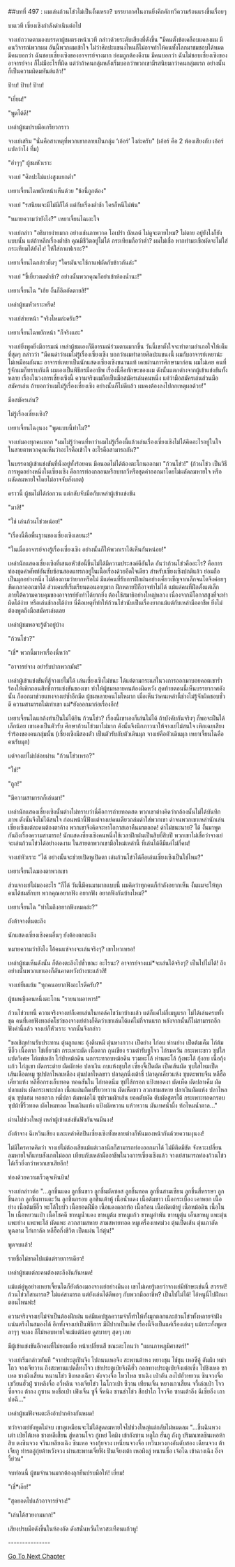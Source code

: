 ##บทที่ 497 : ผมเล่นก้วนโข่วไม่เป็นงั้นเหรอ?
บรรยากาศในงานยิ่งคึกคักทวีความร้อนแรงขึ้นเรื่อยๆ

บนเวที เซี่ยงเซิงกำลังดำเนินต่อไป

จางเย่กวาดตามองบรรดาผู้ชมตรงหน้าเวที กล่าวด้วยระดับเสียงที่ดังขึ้น "มีคนตั้งข้อเคลือบแคลงผม มีคนวิจารณ์พวกผม อันนี้พวกผมเข้าใจ ไม่ว่าศิลปะแขนงไหนก็ไม่อาจทำให้คนทั้งโลกมาชมชอบได้หมด มีคนบอกว่า ฉันชอบเซี่ยงเซิงของอาจารย์จางมาก ย่อมถูกต้องดีงาม มีคนบอกว่า ฉันไม่ชอบเซี่ยงเซิงของอาจารย์จาง ก็ไม่มีอะไรที่ผิด แต่ว่าถ้าคนกลุ่มหลังเริ่มบอกว่าพวกเขามีรสนิยมกว่าคนกลุ่มแรก อย่างนั้นก็เป็นความผิดมหันต์แล้ว!"

ป้าบ! ป้าบ! ป้าบ!

"เยี่ยม!"

"พูดได้ดี!"

เหล่าผู้ชมปรบมือเกรียวกราว

จางเย่เสริม "นั่นคือสาเหตุที่พวกเขากลายเป็นกลุ่ม ‘เอ้อร์’ ไงล่ะครับ"
(เอ้อร์ คือ 2 พ้องเสียงกับ เอ้อร์ แปลว่าโง่ ทึ่ม)

"ฮ่าๆๆ" ผู้ชมหัวเราะ

จางเย่ "ศิลปะไม่แบ่งสูงแยกต่ำ"

เหยาเจี้ยนไฉพยักหน้าเห็นด้วย "ข้อนี้ถูกต้อง"

จางเย่ "รสนิยมจะมีไม่มีก็ได้ แต่กับเรื่องต่ำช้า ใครก็หนีไม่พ้น"

"หมายความว่ายังไง?" เหยาเจี้ยนไฉเอะใจ

จางเย่กล่าว "อธิบายง่ายมาก อย่างเช่นภาพวาด โอเปร่า บัลเลต์ ไม่ดูจะตายไหม? ไม่ตาย อยู่ยังไงก็ยังแบบนั้น แต่ถ้าหลีกเรื่องต่ำช้า คุณมีชีวิตอยู่ไม่ได้ กระเทียมถือว่าต่ำ? ผมไม่เชื่อ หากทำมะเขือผัดจะไม่ใส่กระเทียมได้ยังไง! ให้ใส่กาแฟเรอะ?"

เหยาเจี้ยนไฉกล่าวยิ้มๆ "ใครมันจะใช้กาแฟผัดกับข้าวกันล่ะ"

จางเย่ "ขี้เยี่ยวตดต่ำช้า? อย่างนั้นพวกคุณก็อย่าเข้าห้องน้ำนะ!"

เหยาเจี้ยนไฉ "เฮ้ย งั้นก็อึดอัดตายสิ!"

เหล่าผู้ชมหัวเราะพรืด!

จางเย่ส่ายหน้า "จริงไหมล่ะครับ?"

เหยาเจี้ยนไฉพยักหน้า "ก็จริงแฮะ"

จางเย่ยิ่งพูดยิ่งมีอารมณ์ เหล่าผู้ชมเองก็มีอารมณ์ร่วมตามมากขึ้น วันนี้เขาตั้งใจจะทำตามอำเภอใจให้เต็มที่สุดๆ กล่าวว่า "มีคนด่าว่าผมไม่รู้เรื่องเซี่ยงเซิง บอกว่าผมทำลายศิลปะแขนงนี้ ผมกับอาจารย์เหยาน่ะไม่เหมือนกันนะ อาจารย์เหยาเป็นนักแสดงเซี่ยงเซิงขนานแท้ เคยผ่านการศึกษามาก่อน ผมไม่เคย คนที่รู้จักผมก็ทราบกันดี ผมเองเป็นพิธีกรมืออาชีพ เรื่องนี้คือทักษะของผม ดังนั้นแตกต่างจากผู้เข้าแข่งขันทั้งหลาย เรื่องในวงการเซี่ยงเซิงนี้ ความจริงผมถือเป็นมือสมัครเล่นคนหนึ่ง แต่ว่ามือสมัครเล่นส่วนมือสมัครเล่น ถ้าบอกว่าผมไม่รู้เรื่องเซี่ยงเซิง อย่างนั้นก็ไม่ดีแล้ว ผมคงต้องลงไปถกเหตุผลด้วย!"

มือสมัครเล่น?

ไม่รู้เรื่องเซี่ยงเซิง?

เหยาเจี้ยนไฉงุนงง "พูดแบบนี้ทำไม?"

จางเย่มองทุกคนบอก "ผมไม่รู้ว่าคนที่หาว่าผมไม่รู้เรื่องนี้แล้วเล่นเรื่องเซี่ยงเซิงไม่ได้คิดอะไรอยู่ในใจ ในสายตาพวกคุณเห็นว่าอะไรคือเข้าใจ อะไรคือสามารถกัน?"

ในบรรดาผู้เข้าแข่งขันที่นั่งอยู่ทั้งร้อยคน มีคนอดไม่ได้ต้องตะโกนออกมา "ก้วนโข่ว!"
(ก้วนโข่ว เป็นวิธีการพูดอย่างหนึ่งในเซี่ยงเซิง คือการท่องกลอนหรือบทกวีหรือชุดคำออกมาโดยไม่ผลัดลมหายใจ หรือผลัดลมหายใจโดยไม่อาจจับสังเกต)

คราวนี้ ผู้ชมไม่ได้ก่อกวน แต่กลับจับมือกับเหล่าผู้เข้าแข่งขัน

"มาสิ!"

"ใช่ เล่นก้วนโข่วหน่อย!"

"เรื่องนี้คือพื้นฐานของเซี่ยงเซิงเลยนะ!"

"ในเมื่ออาจารย์จางรู้เรื่องเซี่ยงเซิง อย่างนั้นก็ให้พวกเราได้เห็นกันหน่อย!"

เหล่านักแสดงเซี่ยงเซิงที่เสนอหัวข้อนี้ขึ้นไม่ได้มีความประสงค์ดีอันใด อันว่าก้วนโข่วคืออะไร? คือการท่องชุดคำศัพท์อันซับซ้อนสอดแทรกอยู่ในเนื้อเรื่องด้วยอึดใจเดียว สำหรับเซี่ยงเซิงปกติแล้ว ย่อมถือเป็นมุกอย่างหนึ่ง ไม่ต้องถามว่ายากหรือไม่ มีแต่คนที่รับการฝึกฝนอย่างเคี่ยวเข็ญจากเล็กจนโตจึงค่อยๆ ขัดเกลาออกมาได้ ส่วนคนที่เริ่มเรียนตอนอายุมาก ฝึกหลายปีก็อาจทำไม่ได้ แม้แต่คนที่ฝึกตั้งแต่เล็กภายใต้ความควบคุมของอาจารย์ยังทำได้ยากยิ่ง ต้องใช้สมาธิอย่างใหญ่หลวง เนื่องจากมีโอกาสสูงที่จะทำผิดได้ง่าย หรือเล่นช้าลงได้ง่าย นี่คือเหตุที่ทำให้ก้วนโข่วนับเป็นเรื่องยากแม้แต่กับเหล่ามืออาชีพ ยิ่งไม่ต้องพูดถึงมือสมัครเล่นเลย

เหล่าผู้ชมพอจะรู้ตัวอยู่บ้าง

"ก้วนโข่ว?"

"เชี่* พวกนี้มาหาเรื่องนี่หว่า"

"อาจารย์จาง อย่ารับปากพวกมัน!"

เหล่าผู้เข้าแข่งขันที่สู้จางเย่ไม่ได้ เล่นเซี่ยงเซิงไม่ชนะ ได้แต่ตามกระแสในวงการออกมาบอยคอตเขาร่ำร้องให้เพิกถอนสิทธิ์การแข่งขันของเขา ทำให้ผู้ชมหลายคนต้องผิดหวัง สุดท้ายตอนนี้เห็นบรรยากาศดังนั้น ก็ออกมาช่วยแทงจางเย่ซ้ำอีกมีด ผู้ชมหลายคนโมโหมาก เมื่อเห็นว่าคนเหล่านี้ช่างไม่รู้จักผิดชอบชั่วดี ความสามารถไม่เท่าเขา แม่*ยังออกมาก่อเรื่องอีก!

เหยาเจี้ยนไฉแกล้งทำเป็นไม่ได้ยิน ก้วนโข่ว? เรื่องนี้เขาเองก็เล่นไม่ได้ ถ้าบังคับกันจริงๆ ก็พอจะฝืนได้เล็กน้อย เขาเองเป็นตัวรับ ศึกษาก้วนโข่วมาไม่มาก ดังนั้นจึงนึกภาวนาให้จางเย่ไม่สนใจ เพิกเฉยเสียงร่ำร้องของคนกลุ่มนั้น
(เซี่ยงเซิงมีสองตัว เป็นตัวรับกับตัวเดินมุก จางเย่คือตัวเดินมุก เหยาเจี้ยนไฉคือคนรับมุก)

แต่จางเย่ไม่ปล่อยผ่าน "ก้วนโข่วเหรอ?"

"ใช่!"

"ถูก!"

"มีความสามารถก็เล่นมา!"

เหล่านักแสดงเซี่ยงเซิงนั้นต่างไม่ทราบว่านี่คือการถ่ายทอดสด พวกเขาต่างคิดว่ากล้องนั้นไม่ได้บันทึกภาพ ดังนั้นจึงไม่ได้สนใจ ก่อนหน้านี้ฟังแต่จางเย่คนเดียวถล่มด่าใส่พวกเขา ด่าจนพวกเขาเหล่านักเล่นเซี่ยงเซิงแต่ละคนต้องตาค้าง พวกเขาจึงคิดจะหาโอกาสเอาคืนมาตลอด! ด่าไม่ชนะนาย? ได้ งั้นมาพูดกันถึงเรื่องความสามารถ! นักแสดงซี่ยงเซิงคนหนึ่งใช้เวลาฝึกฝนเป็นสิบยี่สิบปี พวกเขาไม่เชื่อว่าจางเย่จะเล่นก้วนโข่วได้อย่างงดงาม ในสายตาพวกเขามือใหม่เหล่านี้ ที่เล่นได้ดีมีแค่ไม่กี่คน!

จางเย่หัวเราะ "ได้ อย่างนั้นจะช่วยเปิดหูเปิดตา เล่นก้วนโข่วได้คือเล่นเซี่ยงเซิงเป็นใช่ไหม?"

เหยาเจี้ยนไฉมองตาพวกเขา

ส่วนจางเย่ไม่มองอะไร "ก็ได้ วันนี้มีคนมามากแบบนี้ ผมคิดว่าทุกคนก็กำลังอยากเห็น งั้นผมจะให้ทุกคนได้ชมสักบท พวกคุณอยากฟัง อยากฟัง อยากฟังกันบ้างไหม?"

เหยาเจี้ยนไฉ "ทำไมถึงอยากฟังหมดล่ะ?"

ถังต้าจางตื่นตะลึง

นักแสดงเซี่ยงเซิงคนอื่นๆ ยังต้องตกตะลึง

หมายความว่ายังไง ไอ้คนแซ่จางจะเล่นจริงๆ? เขาไหวเหรอ!

เหล่าผู้ชมเห็นดังนั้น ก็ต้องตะลึงไปชั่วขณะ อะไรนะ? อาจารย์จางแม่*จะเล่นได้จริงๆ? เป็นไปไม่ได้! ถึงอย่างนั้นพวกเขาเองก็ดันคาดหวังบ้างซะแล้วสิ!

จางเย่ยิ้มแย้ม "ทุกคนอยากฟังอะไรดีครับ?"

ผู้ชมหญิงคนหนึ่งตะโกน "รายนามอาหาร!"

ก้วนโข่วบทนี้ ความจริงจางเย่ก็เคยเล่นในทอล์คโชว์มาบ้างแล้ว แต่ก็แค่ไม่กี่เมนูแรก ไม่ได้เล่นครบทั้งชุด คนที่เคยฟังทอล์คโชว์ของจางเย่ต่างก็คิดว่าเขาเล่นได้แค่ไม่กี่จานแรก หลังจากนั้นก็ไม่สามารถอีก ฟังคำนี้แล้ว จางเย่ก็หัวเราะ จากนั้นจึงกล่าว

"ขอเชิญท่านรับประทาน ตุ๋นลูกแพะ อุ้งตีนหมี ตุ๋นหางกวาง เป็ดย่าง ไก่อบ ห่านย่าง เป็ดต้มเค็ม ไก่ต้มซีอิ๊ว เนื้อตาก ไข่เยี่ยวม้า กระเพาะผัด เนื้อตาก กุนเชียง รวมตำรับซูโจว ไก่รมควัน กระเพาะขาว ซุปใสแปดวิเศษ ไก่แช่เหล้า ไก่ป่าหม้อดิน นกกระทาอบหม้อดิน รวมพะโล้ ห่านพะโล้ กุ้งพะโล้ กุ้งอบ เนื้อกุ้งแก้ว ไก่ภูเขา ผัดกระต่าย ผัดผักห่อ ปลาเงิน กบแห้งซุบใส เซี่ยงจี้เป็ดผัด เป็ดเส้นผัด ซุบใสไหมเป็ด เส้นเลือดหมู ซุปปลาไหลเหลือง ตุ๋นปลาไหลขาว ปลาดุกนึ่งเต้าซี่ ปลาดุกเคี่ยวแห้ง ซุบตะพาบจีน หลีฮื้อเคี่ยวแห้ง หลีฮี้อกรงเล็บทอด ทอดสันใน ไก่ทอดนิ่ม ซุปไส้กรอก แป้งทอดงา ผัดเห็ด ผัดปลาเค็ม ผัดปลาแผ่น ผัดกระเพาะปลา เนื้อแผ่นผัดเปรี้ยวหวาน ผัดเห็ดขาว ลวกสามสหาย ปลาเงินผัดแห้ง ปลาไหลตุ๋น ซุปแฮม หอยลวก หมี่ปลา ต้มหน่อไม้ ซุปรวมผักเส้น ยอดตับผัด ตับผัดสูตรใต้ กระเพาะทอดกรอบ ซุปผ้าขี้ริ้วทอด ผัดไหมทอด ไหมเงินแห้ง แป้งผัดหวาน แห้วหวาน มันเทศน้ำผึ้ง ท้อไหมน้ำตาล..."

ผ่านไปช่วงใหญ่ เหล่าผู้เข้าแข่งขันฟังกันจนมึนงง!

ถังต้าจาง ฉีเหวินเสียง และเหล่าศิลปินเซี่ยงเซิงทั้งหลายต่างก็หันมองหน้ากันด้วยความงุนงง!

ไม่มีใครคาดคิดว่า จางเย่ไม่ต้องเสียแม้แต่เวลานึกก็สามารถท่องออกมาได้ ไม่มีติดมีขัด จังหวะเปลี่ยนลมหายใจก็แทบสังเกตไม่ออก เทียบกับเหล่ามืออาชีพในวงการเซี่ยงเซิงแล้ว จางเย่สามารถท่องก้วนโข่วได้เร็วยิ่งกว่าพวกเขาเสียอีก!

ท่องด้วยความเร็วดุจเหินบิน!

จางเย่กล่าวต่อ "...ลูกชิ้นแดง ลูกชิ้นขาว ลูกชิ้นผัดซอส ลูกชิ้นทอด ลูกชิ้นสามเซียน ลูกชิ้นสี่หรรษา ลูกชิ้นลวก ลูกชิ้นทานตะวัน ลูกชิ้นกรอบ ลูกชิ้นเต้าหู้ เนื้อน้ำแดง เนื้อต้มขาว เนื้อกระเบื้อง เคาหยก เนื้อย่าง เนื้อต้มซีอิ๊ว พะโล้ใบบัว เนื้อยอดฝีมือ เนื้อแดงดอกท้อ เนื้อก้อน เนื้อผัดเต้ายู่ เนื้อหม้อดิน เนื้อในไห เนื้อหยวนเป่า เนื้อโชคดี ขาหมูน้ำแดง ขาหมูต้ม ขาหมูแก้ว ขาหมูอำพัน ขาหมูตุ๋น เอ็นขาหมู แพะตุ๋น แพะย่าง แพะพะโล้ ผัดแพะ ลวกสามสหาย สามสหายทอด หมูเครื่องเทศม่วง ตุ๋นเป็ดเส้น ตุ๋นเกาลัด หูฉลาม ไก่เกาลัด หลีฮื้อกึ่งชีวิต เป็ดแผ่น ไก่ตุ๋น!"

พูดจบแล้ว!

รายชื่อไม่ขาดไปแม้แต่รายการเดียว!

เหล่าผู้ชมแต่ละคนต้องตะลึงงันกันหมด!

แม้แต่คู่หูอย่างเหยาเจี้ยนไฉก็ยังต้องมองจางเย่อย่างมึนงง เขาไม่เคยรู้เลยว่าจางเย่มีทักษะเช่นนี้ สวรรค์! ก้วนโข่วก็สามารถ? ไม่แค่สามารถ แต่ยังเล่นได้ดีพอๆ กับพวกมืออาชีพ? เป็นไปไม่ได้! ไอ้หนูนี่ไปฝึกมาตอนไหนฟะ!

ความจริงจางเย่ไม่จำเป็นต้องฝึกฝน แค่มีแคปซูลความจำก็ทำให้ทั้งมุกตลกและก้วนโข่วทั้งหลายจำฝังแน่นตรึงในสมองได้ อีกทั้งจางเย่เป็นพิธีการ มีฝีปากเป็นเลิศ เรื่องนี้จึงเป็นแค่เรื่องเล่นๆ แม้กระทั้งพูดบลาๆๆ จบลง ก็ไม่หอบหายใจแม้แต่น้อย ดูสบายๆ สุดๆ เลย

มีผู้เข้าแข่งขันอีกคนที่ไม่ยอมเชื่อ หน้าเปลี่ยนสี ขณะตะโกนว่า "แผนภาพภูมิศาสตร์!"

จางเย่เริ่มกล่าวทันที “จากประตูเปินจิง ไปถนนเหอจิง สะพานต้าหง หยางชุน ไช่ชุน เหอซีอู้ อันผิง หม่าโถว จางเจียวาน ถึงสะพานแปดลี้ทงโจว เข้าประตูเป่ยจิงฉีฮั่ว ออกทางประตูเป่ยจิงเต๋อเซิ่ง ไปชิงเหอ ซาเหอ ชางผิงเสี้ยน หนานโข่ว ชิงหลงเฉียว คังจวงจื่อ ไหวไหล ซาเฉิง เป่าอัน ลงไปฮัวหยวน ซินจวงจื่อ เซวียนฮั่วฝู่ ซาหลิงจื่อ อวี๋หลิน จางเจียโข่ว ไฉโกวเป่า ซีวาน เทียนเจิ้น หยางเกาเสี้ยน จวี้เล่อเป่า โจวซื่อจวง ต้าถง กูซาน หงชื่อเป่า เฟิงเจิ้น ซูจี๋ จี๋หนิง ซานช่าโข่ว สือปาไถ โจวจือ ซานเต้าอิ๋ง ฉีเซี่ยอิ๋ง เถาปอฉี..."

เหล่าผู้ชมฟังจนตะลึงอ้าปากค้างกันหมด!

ทว่าจางเย่ยังพูดไม่จบ เขาดูเหมือนจะไม่ได้สูดลมหายใจไปช่วงใหญ่แต่กลับไม่หมดลม "...ขึ้นฉินหวงเต่า เป่ยไต้เหอ ชางหลีเสี้ยน สู่หลวนโจว กู๋เหย่ ไคผิง เข้าถังซาน หลูไถ ฮั่นกู ถังกู ปริมณฑลซินเหอห้าสิบ ตงซินจวง จวินเหลียงเฉิง ซินเหอ จางกุ้ยจวง เหนี่ยนจวงจื่อ เหวินหวงกงอันดับสอง เฉียนจวง ต้าเจียกู ท่ารถอู๋กุ่ยต้าหวังจวง ผ่านสะพานเจี่ยฟั่ง ปินเจียงเต้า เหอผิงลู่ หนานซื่อ เจ้อไฉ เข้าฉางเฉิง อิ่งจวี้ย่วน"

จบท่อนนี้ ผู้ชมจำนวนมากต้องลุกยืนปรบมือให้! เยี่ยม!

"เชี่*เอ๊ย!"

"สุดยอดไปแล้วอาจารย์จาง!"

"เล่นได้สวยงามมาก!"

เสียงปรบมือดังขึ้นในห้องอัด ดังสนั่นหวั่นไหวสะเทือนแก้วหู!




*-*-*-*-*-*-*-*-*-*-*-*-*-*-*-*




[Go To Next Chapter]( ./98.md)
